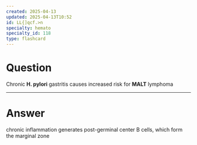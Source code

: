 ```yaml
---
created: 2025-04-13
updated: 2025-04-13T10:52
id: LL{]qcf.>n
specialty: hemato
specialty_id: 118
type: flashcard
---
```


# Question
Chronic **H. pylori** gastritis causes increased risk for **MALT** lymphoma

---

# Answer
chronic inflammation generates post-germinal center B cells, which form the marginal zone